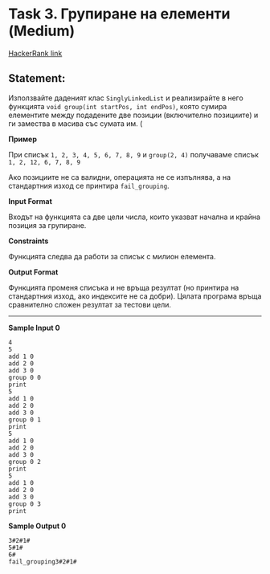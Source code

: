 # Task 3. Групиране на елементи (Medium)

[HackerRank link](<https://www.hackerrank.com/contests/sda-2021-2021-test-2-test/challenges/challenge-3113>)

## Statement:

Използвайте даденият клас `SinglyLinkedList` и реализирайте в него функцията `void group(int startPos, int endPos)`, която сумира елементите между подадените две позиции (включително позициите) и ги замества в масива със сумата им. (

**Пример**

При списък `1, 2, 3, 4, 5, 6, 7, 8, 9` и `group(2, 4)` получаваме списък `1, 2, 12, 6, 7, 8, 9` 

Ако позициите не са валидни, операцията не се изпълнява, а на стандартния изход се принтира `fail_grouping`.

**Input Format**

Входът на функцията са две цели числа, които указват начална и крайна позиция за групиране.

**Constraints**

Функцията следва да работи за списък с милион елемента.

**Output Format**

Функцията променя списъка и не връща резултат (но принтира на стандартния изход, ако индексите не са добри). Цялата програма връща сравнително сложен резултат за тестови цели.

---

**Sample Input 0**

```
4
5
add 1 0
add 2 0
add 3 0
group 0 0
print
5
add 1 0
add 2 0
add 3 0
group 0 1
print
5
add 1 0
add 2 0
add 3 0
group 0 2
print
5
add 1 0
add 2 0
add 3 0
group 0 3
print
```

**Sample Output 0**

```
3#2#1#
5#1#
6#
fail_grouping3#2#1#
```